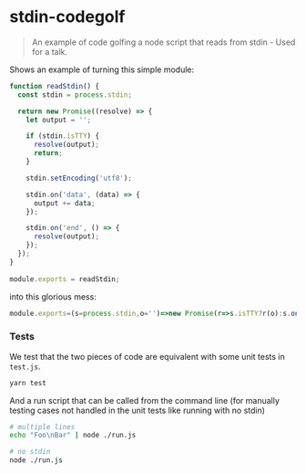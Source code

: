 # stdin-codegolf

> An example of code golfing a node script that reads from stdin - Used for a talk.

Shows an example of turning this simple module:

```js
function readStdin() {
  const stdin = process.stdin;

  return new Promise((resolve) => {
    let output = '';

    if (stdin.isTTY) {
      resolve(output);
      return;
    }

    stdin.setEncoding('utf8');

    stdin.on('data', (data) => {
      output += data;
    });

    stdin.on('end', () => {
      resolve(output);
    });
  });
}
  
module.exports = readStdin;
```

into this glorious mess:

```js
module.exports=(s=process.stdin,o='')=>new Promise(r=>s.isTTY?r(o):s.on('data',d=>o+=d).on('end',a=>r(o)))
```

### Tests

We test that the two pieces of code are equivalent with some unit tests in `test.js`.

```sh
yarn test
```

And a run script that can be called from the command line (for manually testing cases not handled in the unit tests like running with no stdin)

```sh
# multiple lines
echo "Foo\nBar" | node ./run.js

# no stdin
node ./run.js
```